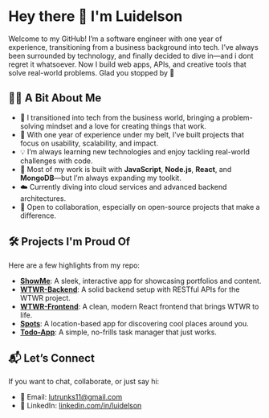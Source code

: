 

# Hey there 👋 I'm Luidelson

Welcome to my GitHub! I’m a software engineer with one year of experience, transitioning from a business background into tech. I’ve always been surrounded by technology, and finally decided to dive in—and i dont regret it whatsoever. Now I build web apps, APIs, and creative tools that solve real-world problems. Glad you stopped by 🚀

## 👨‍💻 A Bit About Me  
- 💼 I transitioned into tech from the business world, bringing a problem-solving mindset and a love for creating things that work.  
- 🧠 With one year of experience under my belt, I’ve built projects that focus on usability, scalability, and impact.  
- 💡 I’m always learning new technologies and enjoy tackling real-world challenges with code.  
- 🔧 Most of my work is built with **JavaScript**, **Node.js**, **React**, and **MongoDB**—but I’m always expanding my toolkit.  
- ☁️ Currently diving into cloud services and advanced backend architectures.  
- 🤝 Open to collaboration, especially on open-source projects that make a difference.

## 🛠️ Projects I'm Proud Of  
Here are a few highlights from my repo:  
- [**ShowMe**](https://github.com/Luidelson/ShowMe): A sleek, interactive app for showcasing portfolios and content.  
- [**WTWR-Backend**](https://github.com/Luidelson/WTWR-Backend): A solid backend setup with RESTful APIs for the WTWR project.  
- [**WTWR-Frontend**](https://github.com/Luidelson/WTWR-Frontend): A clean, modern React frontend that brings WTWR to life.  
- [**Spots**](https://github.com/Luidelson/Spots): A location-based app for discovering cool places around you.  
- [**Todo-App**](https://github.com/Luidelson/Todo-App): A simple, no-frills task manager that just works.

## 📬 Let’s Connect  
If you want to chat, collaborate, or just say hi:  
- 📧 Email: lutrunks11@gmail.com  
- 💼 LinkedIn: [linkedin.com/in/luidelson](https://linkedin.com/in/luidelson-franco)  

